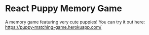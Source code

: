 # React Puppy Memory Game

A memory game featuring very cute puppies! You can try it out here:
https://puppy-matching-game.herokuapp.com/
